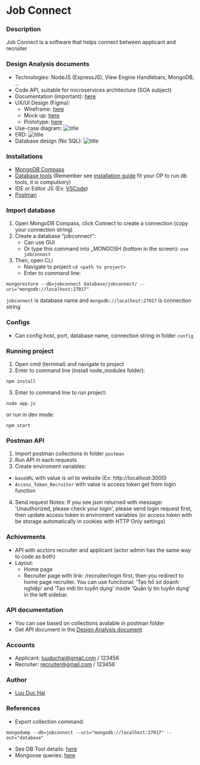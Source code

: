 # Job Connect

### Description
Job Connect is a software that helps connect between applicant and recruiter

### Design Analysis documents
- Technologies: NodeJS (ExpressJS), View Engine Handlebars, MongoDB, ...
- Code API, suitable for microservices architecture (SOA subject)
- Documentation (important): [here](https://drive.google.com/file/d/1oE_LjauHoKv_XYRK7oxSQ97aqS6jaQbI/view?usp=sharing)
- UX/UI Design (Figma):
  - Wireframe: [here](https://www.figma.com/file/RAuxQCrMLKrQTj0H8v1aZD/Wirefram-(Updated)?type=design&mode=design&t=GL4ip6dvZd5B2aBY-1)
  - Mock up: [here](https://www.figma.com/file/KSyqy0WVClyYP052FyrlZg/JobConnect?type=design&node-id=0%3A1&mode=design&t=GL4ip6dvZd5B2aBY-1)
  - Prototype: [here](https://www.figma.com/file/mILf7E78rQudquceetkNTQ/Prototype?type=design&mode=design&t=GL4ip6dvZd5B2aBY-1)
- Use-case diagram: ![title](https://res.cloudinary.com/dmjsmmt3h/image/upload/v1711949073/v31dkogpdgu5kr8yrdyn.png)
- ERD: ![title](https://res.cloudinary.com/dmjsmmt3h/image/upload/v1711949211/qbtlk7da4n7sfzvfsbkq.png)
- Database design (No SQL): ![title](https://res.cloudinary.com/dmjsmmt3h/image/upload/v1711949295/rtjtgctqobj9smrmrtuy.png)

### Installations
- [MongoDB Compass](https://www.mongodb.com/try/download/community) 
- [Database tools](https://www.mongodb.com/docs/database-tools/) (Remember see [installation guide](https://www.mongodb.com/docs/database-tools/installation/installation/) fit your OP to run db tools, it is compulsory)
- IDE or Editor JS (Ex: [VSCode](https://code.visualstudio.com/download))
- [Postman](https://www.postman.com/downloads/)

### Import database
1. Open MongoDB Compass, click Connect to create a connection (copy your connection string)
2. Create a database "jobconnect":
    - Can use GUI
    - Or type this command into _MONGOSH (bottom in the screen):
    `use jobconnect`
3. Then, open CLI 
    - Navigate to project `cd <path to project>`
    - Enter to command line: 
```
mongorestore --db=jobconnect database/jobconnect/ --uri="mongodb://localhost:27017"
```
`jobconnect` is database name and `mongodb://localhost:27017` is connection string

### Configs
- Can config host, port, database name, connection string in folder `config`

### Running project
1. Open cmd (terminal) and navigate to project
2. Enter to command line (install node_modules folder):
```
npm install
```
3. Enter to command line to run project: 
```
node app.js
```
or run in dev mode:
```
npm start
```

### Postman API
1. Import postman collections in folder `postman`
2. Run API in each requests
3. Create enviroment variables:
- `baseURL` with value is url to website (Ex: http://localhost:3000)
- `Access_Token_Recruiter` with value is access token get from login function
4. Send request 
Notes: If you see json returned with message: 'Unauthorized, please check your login', please send login request first, then update access token in enviroment variables (or access token with be storage automatically in cookies with HTTP Only settings)

### Achivements 
- API with acctors recruiter and applicant (actor admin has the same way to code as both)
- Layout: 
    - Home page
    - Recruiter page with link: /recruiter/login first, then you redirect to home page recruiter. You can use functional: 'Tạo hồ sơ doanh nghiệp' and 'Tạo mới tin tuyển dụng' inside 'Quản lý tin tuyển dụng' in the left sidebar.

### API documentation
- You can use based on collections avalable in postman folder
- Get API document in the [Design Analysis document](#Design-Analysis-documentation)

### Accounts
- Applicant: luuduchai@gmail.com / 123456
- Recruiter: recruiter@gmail.com / 123456

### Author
- [Luu Duc Hai](mailto:luuduchai.nt@gmail.com)

### References
- Export collection command:
```
mongodump --db=jobconnect --uri="mongodb://localhost:27017" --out="database"
```
- See DB Tool details: [here](https://www.mongodb.com/docs/database-tools/mongoimport/)
- Mongoose queries: [here](https://mongoosejs.com/docs/queries.html)
